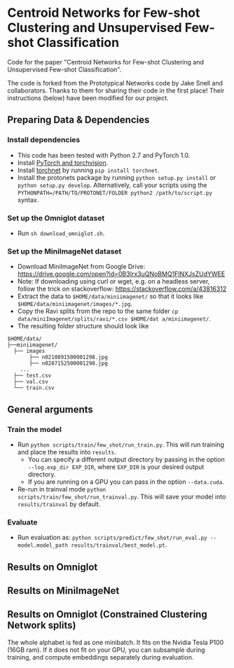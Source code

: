 # Centroid Networks for Few-shot Clustering and Unsupervised Few-shot Classification

Code for the paper "Centroid Networks for Few-shot Clustering and Unsupervised Few-shot Classification".

The code is forked from the Prototypical Networks code by Jake Snell and collaborators. Thanks to them for sharing their code in the first place! Their instructions (below) have been modified for our project.

## Preparing Data & Dependencies

### Install dependencies

* This code has been tested with Python 2.7 and PyTorch 1.0.
* Install [PyTorch and torchvision](http://pytorch.org/).
* Install [torchnet](https://github.com/pytorch/tnt) by running `pip install torchnet`.
* Install the protonets package by running `python setup.py install` or `python setup.py develop`. Alternatively, call your scripts using the `PYTHONPATH=/PATH/TO/PROTONET/FOLDER python2 /path/to/script.py` syntax.

### Set up the Omniglot dataset

* Run `sh download_omniglot.sh`.

### Set up the MiniImageNet dataset

* Download MiniImageNet from Google Drive: https://drive.google.com/open?id=0B3Irx3uQNoBMQ1FlNXJsZUdYWEE
* Note: If downloading using curl or wget, e.g. on a headless server, follow the trick on stackoverflow: https://stackoverflow.com/a/43816312
* Extract the data to `$HOME/data/miniimagenet/` so that it looks like `$HOME/data/miniimagenet/images/*.jpg`.
* Copy the Ravi splits from the repo to the same folder `cp data/miniImagenet/splits/ravi/*.csv $HOME/dat
a/miniimagenet/`.
* The resulting folder structure should look like
```
$HOME/data/
├──miniimagenet/
  ├── images
	   ├── n0210891500001298.jpg  
	   ├── n0287152500001298.jpg 
	...
  ├── test.csv
  ├── val.csv
  └── train.csv
```

## General arguments

### Train the model

* Run `python scripts/train/few_shot/run_train.py`. This will run training and place the results into `results`.
  * You can specify a different output directory by passing in the option `--log.exp_dir EXP_DIR`, where `EXP_DIR` is your desired output directory.
  * If you are running on a GPU you can pass in the option `--data.cuda`.
* Re-run in trainval mode `python scripts/train/few_shot/run_trainval.py`. This will save your model into `results/trainval` by default.

### Evaluate

* Run evaluation as: `python scripts/predict/few_shot/run_eval.py --model.model_path results/trainval/best_model.pt`.

## Results on Omniglot

## Results on MiniImageNet

## Results on Omniglot (Constrained Clustering Network splits)

The whole alphabet is fed as one minibatch. It fits on the Nvidia Tesla P100 (16GB ram). If it does not fit on your GPU, you can subsample during training, and compute embeddings separately during evaluation.
